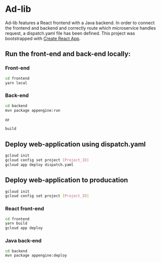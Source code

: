 # Ad-lib

Ad-lib features a React frontend with a Java backend. In order to connect the frontend and backend 
and correctly route which microservice handles request, a dispatch.yaml file has been defined. 
This project was bootstrapped with [Create React App](https://github.com/facebook/create-react-app).

## Run the front-end and back-end locally:

### Front-end
```bash
cd frontend
yarn local
```

### Back-end
```bash
cd backend
mvn package appengine:run
```
or <br />
```bash
build
```

## Deploy web-application using dispatch.yaml
```bash
gcloud init
gcloud config set project [Project_ID]
gcloud app deploy dispatch.yaml
```

## Deploy web-application to producation
```bash
gcloud init
gcloud config set project [Project_ID]
```

### React front-end
```bash
cd frontend
yarn build
gcloud app deploy
```

### Java back-end
```bash
cd backend
mvn package appengine:deploy
```